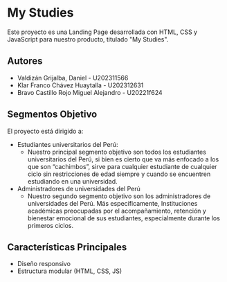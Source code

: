 # My Studies

Este proyecto es una Landing Page desarrollada con HTML, CSS y JavaScript para nuestro producto, titulado "My Studies".

## Autores
- Valdizán Grijalba, Daniel - U202311566
- Klar Franco Chávez Huaytalla - U202312631
- Bravo Castillo Rojo Miguel Alejandro - U20221f624

## Segmentos Objetivo
El proyecto está dirigido a:
- Estudiantes universitarios del Perú:
  - Nuestro principal segmento objetivo son todos los estudiantes universitarios del Perú, si bien es cierto que va más enfocado a los que son “cachimbos”, sirve para cualquier estudiante de cualquier ciclo sin restricciones de edad siempre y cuando se encuentren estudiando en una universidad.
- Administradores de universidades del Perú
  - Nuestro segundo segmento objetivo son los administradores de universidades del Perú. Más específicamente, Instituciones académicas preocupadas por el acompañamiento, retención y bienestar emocional de sus estudiantes, especialmente durante los primeros ciclos.
 
    

## Características Principales
- Diseño responsivo
- Estructura modular (HTML, CSS, JS)
